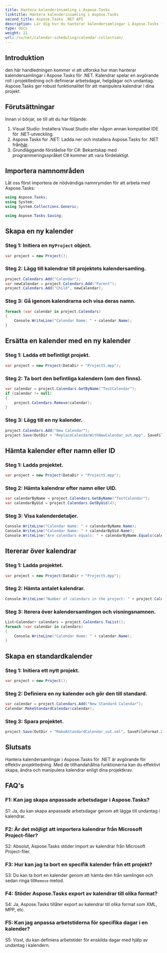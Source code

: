 ```yaml
---
title: Hantera kalenderinsamling i Aspose.Tasks
linktitle: Hantera kalenderinsamling i Aspose.Tasks
second_title: Aspose.Tasks .NET API
description: Lär dig hur du hanterar kalendersamlingar i Aspose.Tasks för .NET effektivt. Skapa, ändra och manipulera kalendrar med lätthet.
type: docs
weight: 11
url: /sv/net/calendar-scheduling/calendar-collection/
---
```

## Introduktion

den här handledningen kommer vi att utforska hur man hanterar kalendersamlingar i Aspose.Tasks för .NET. Kalendrar spelar en avgörande roll i projektledning och definierar arbetsdagar, helgdagar och undantag. Aspose.Tasks ger robust funktionalitet för att manipulera kalendrar i dina projekt.

## Förutsättningar

Innan vi börjar, se till att du har följande:

1. Visual Studio: Installera Visual Studio eller någon annan kompatibel IDE för .NET-utveckling.
2.  Aspose.Tasks for .NET: Ladda ner och installera Aspose.Tasks for .NET från[här](https://releases.aspose.com/tasks/net/).
3. Grundläggande förståelse för C#: Bekantskap med programmeringsspråket C# kommer att vara fördelaktigt.

## Importera namnområden

Låt oss först importera de nödvändiga namnrymden för att arbeta med Aspose.Tasks:

```csharp
using Aspose.Tasks;
using System;
using System.Collections.Generic;

using Aspose.Tasks.Saving;

```

## Skapa en ny kalender

###  Steg 1: Initiera en ny`Project` object.
```csharp
var project = new Project();
```

### Steg 2: Lägg till kalendrar till projektets kalendersamling.
```csharp
project.Calendars.Add("Calendar");
var newCalendar = project.Calendars.Add("Parent");
project.Calendars.Add("Child", newCalendar);
```

### Steg 3: Gå igenom kalendrarna och visa deras namn.
```csharp
foreach (var calendar in project.Calendars)
{
    Console.WriteLine("Calendar Name: " + calendar.Name);
}
```

## Ersätta en kalender med en ny kalender

### Steg 1: Ladda ett befintligt projekt.
```csharp
var project = new Project(DataDir + "Project5.mpp");
```

### Steg 2: Ta bort den befintliga kalendern (om den finns).
```csharp
var calendar = project.Calendars.GetByName("TestCalendar");
if (calendar != null)
{
    project.Calendars.Remove(calendar);
}
```

### Steg 3: Lägg till en ny kalender.
```csharp
project.Calendars.Add("New Calendar");
project.Save(OutDir + "ReplaceCalendarWithNewCalendar_out.mpp", SaveFileFormat.Mpp);
```

## Hämta kalender efter namn eller ID

### Steg 1: Ladda projektet.
```csharp
var project = new Project(DataDir + "Project5.mpp");
```

### Steg 2: Hämta kalendrar efter namn eller UID.
```csharp
var calendarByName = project.Calendars.GetByName("TestCalendar");
var calendarByUid = project.Calendars.GetByUid(4);
```

### Steg 3: Visa kalenderdetaljer.
```csharp
Console.WriteLine("Calendar Name: " + calendarByName.Name);
Console.WriteLine("Calendar Name: " + calendarByUid.Name);
Console.WriteLine("Are calendars equals: " + calendarByName.Equals(calendarByUid));
```

## Itererar över kalendrar

### Steg 1: Ladda projektet.
```csharp
var project = new Project(DataDir + "Project5.mpp");
```

### Steg 2: Hämta antalet kalendrar.
```csharp
Console.WriteLine("Number of calendars in the project: " + project.Calendars.Count);
```

### Steg 3: Iterera över kalendersamlingen och visningsnamnen.
```csharp
List<Calendar> calendars = project.Calendars.ToList();
foreach (var calendar in calendars)
{
    Console.WriteLine("Calendar Name: " + calendar.Name);
}
```

## Skapa en standardkalender

### Steg 1: Initiera ett nytt projekt.
```csharp
var project = new Project();
```

### Steg 2: Definiera en ny kalender och gör den till standard.
```csharp
var calendar = project.Calendars.Add("New Standard Calendar");
Calendar.MakeStandardCalendar(calendar);
```

### Steg 3: Spara projektet.
```csharp
project.Save(OutDir + "MakeAStandardCalendar_out.xml", SaveFileFormat.Xml);
```

## Slutsats

Hantera kalendersamlingar i Aspose.Tasks för .NET är avgörande för effektiv projektledning. Med de tillhandahållna funktionerna kan du effektivt skapa, ändra och manipulera kalendrar enligt dina projektkrav.

## FAQ's

### F1: Kan jag skapa anpassade arbetsdagar i Aspose.Tasks?

S1: Ja, du kan skapa anpassade arbetsdagar genom att lägga till undantag i kalendrar.

### F2: Är det möjligt att importera kalendrar från Microsoft Project-filer?

S2: Absolut, Aspose.Tasks stöder import av kalendrar från Microsoft Project-filer.

### F3: Hur kan jag ta bort en specifik kalender från ett projekt?

S3: Du kan ta bort en kalender genom att hämta den från samlingen och sedan ringa till`Remove` metod.

### F4: Stöder Aspose.Tasks export av kalendrar till olika format?

S4: Ja, Aspose.Tasks tillåter export av kalendrar till olika format som XML, MPP, etc.

### F5: Kan jag anpassa arbetstiderna för specifika dagar i en kalender?

S5: Visst, du kan definiera arbetstider för enskilda dagar med hjälp av undantag i kalendern.